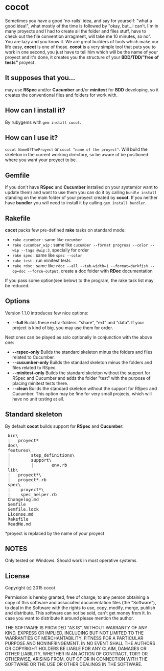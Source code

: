 cocot
=====

 Sometimes you have a good 'no-rails' idea, and say for yourself: "what a good idea!", what mostly of the time is followed by "okay, but...I can't, I'm in many proyects and I had to create all the folder and files stuff, have to check out the file convention arragment, will take me 10 minutes, so no". You are lazy and you know it. We are great builders of tools which make our life easy, **cocot** is one of those. **cocot** is a very simple tool that puts you to work in one second, you just have to tell him which will be the name of your proyect and it's done, it creates you the structure of your **BDD/TDD/"free of tests"** proyect.

It supposes that you...
-----------------------

 may use **RSpec** and/or **Cucumber** and/or **minitest** for **BDD** developing, so it creates the conventional files and folders for work with.

How can I install it?
-----------------

 By rubygems with `gem install cocot`.

How can I use it?
-----------------

 `cocot NameOfTheProyect` or `cocot "name of the proyect"`. Will build the skeleton in the current working directory, so be aware of be positioned where you want your proyect to be.

Gemfile
-------

  If you don't have **RSpec** and **Cucumber** installed on your system(or want to update them) and want to use them you can do it by calling `bundle install` standing on the main folder of your proyect created by **cocot**. If you neither have **bundler** you will need to install it by calling `gem install bundler`.

Rakefile
--------

**cocot** packs few pre-defined **rake** tasks on standard mode:

* `rake cucumber` : same like `cucumber`
* `rake cucumber_wip` : same like `cucumber --format progress --color --wip --tags @wip:3`, specially for order
* `rake spec` : same like `spec --color`
* `rake test` : run minitest tests
* `rake rdoc` : same like `rdoc --all --tab-width=1 --format=darkfish --op=doc --force-output`, create a doc folder with **RDoc** documentation

If you pass some option(see below) to the program, the rake task list may be reduced.

Options
-------

Version 1.1.0 introduces few nice options:

* **--full** Builds these extra-folders: "share", "ext" and "data". If your project is kind of big, you may use them for order.

Next ones can be played as solo optionally in conjunction with the above one:

* **--rspec-only** Builds the standard skeleton minus the folders and files related to Cucumber.
* **--cucumber-only** Builds the standard skeleton minus the folders and files related to RSpec.
* **--minitest-only** Builds the standard skeleton without the support for RSpec and Cucumber and adds the folder "test" with the purpose of placing minitest tests there.
* **--clean** Builds the standard skeleton without the support for RSpec and Cucumber. This option may be fine for very small projects, which will have no unit testing at all.

Standard skeleton
-----------------

 By default **cocot** builds support for **RSpec** and **Cucumber**:

<pre>
 bin\
 |   proyect*
 doc\
 features\
 |        step_definitions\
 |        support\
 |        |       env.rb
 lib\
 |   proyect*\
 |   proyect*.rb
 spec\
 |    proyect*\
 |    spec_helper.rb
 Changelog.md
 Gemfile
 Gemfile.lock
 License.md
 Rakefile
 ReadMe.md
</pre>

 *proyect is replaced by the name of your proyect


NOTES
-----

 Only tested on Windows. Should work in most operative systems.

License
-------

Copyright (c) 2015 cocot

 Permission is hereby granted, free of charge, to any person obtaining a copy of
this software and associated documentation files (the "Software"), to deal in
the Software with the rights to use, copy, modify, merge, publish and distribute.
 This software can not be sold, can't get money from it. In case you want to 
distribute it around please mention the author.

 THE SOFTWARE IS PROVIDED "AS IS", WITHOUT WARRANTY OF ANY KIND, EXPRESS OR
IMPLIED, INCLUDING BUT NOT LIMITED TO THE WARRANTIES OF MERCHANTABILITY, FITNESS
FOR A PARTICULAR PURPOSE AND NONINFRINGEMENT. IN NO EVENT SHALL THE AUTHORS OR
COPYRIGHT HOLDERS BE LIABLE FOR ANY CLAIM, DAMAGES OR OTHER LIABILITY, WHETHER
IN AN ACTION OF CONTRACT, TORT OR OTHERWISE, ARISING FROM, OUT OF OR IN
CONNECTION WITH THE SOFTWARE OR THE USE OR OTHER DEALINGS IN THE SOFTWARE.
